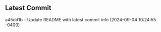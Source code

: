 
## Latest Commit
a45dd1b - Update README with latest commit info (2024-09-04 10:24:55 -0400) <Yunxi-Zhou>
